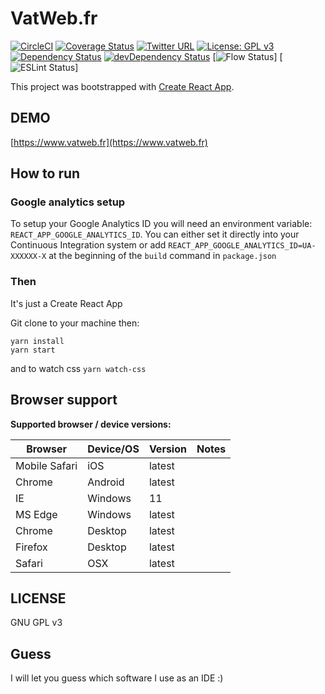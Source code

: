 # VatWeb.fr

[![CircleCI](https://circleci.com/gh/vincentaudebert/vatweb/tree/master.svg?style=shield)](https://circleci.com/gh/vincentaudebert/vatweb/tree/master)
[![Coverage Status](https://coveralls.io/repos/github/vincentaudebert/vatweb/badge.svg?branch=master)](https://coveralls.io/github/vincentaudebert/vatweb?branch=master)
[![Twitter URL](https://img.shields.io/badge/Twitter-vatweb-blue.svg)](https://twitter.com/vatweb)
[![License: GPL v3](https://img.shields.io/badge/License-GPL%20v3-blue.svg)](https://www.gnu.org/licenses/gpl-3.0)
[![Dependency Status](https://david-dm.org/vincentaudebert/vatweb.svg?theme=shields.io)](https://david-dm.org/vincentaudebert/vatweb)
[![devDependency Status](https://david-dm.org/vincentaudebert/vatweb/dev-status.svg?theme=shields.io)](https://david-dm.org/vincentaudebert/vatweb#info=devDependencies)
[![Flow Status](https://img.shields.io/badge/Flow-OK-brightgreen.svg)]
[![ESLint Status](https://img.shields.io/badge/ESLint-OK-brightgreen.svg)]

This project was bootstrapped with [Create React App](https://github.com/facebookincubator/create-react-app).

## DEMO

[https://www.vatweb.fr](https://www.vatweb.fr)

## How to run

### Google analytics setup

To setup your Google Analytics ID you will need an environment variable: `REACT_APP_GOOGLE_ANALYTICS_ID`.
You can either set it directly into your Continuous Integration system or add `REACT_APP_GOOGLE_ANALYTICS_ID=UA-XXXXXX-X` at the beginning of the `build` command in `package.json`

### Then

It's just a Create React App

Git clone to your machine then:

```
yarn install
yarn start
```

and to watch css `yarn watch-css`

## Browser support

**Supported browser / device versions:**

| Browser       | Device/OS | Version | Notes |
| ------------- | --------- | ------- | ----- |
| Mobile Safari | iOS       | latest  |       |
| Chrome        | Android   | latest  |       |
| IE            | Windows   | 11      |       |
| MS Edge       | Windows   | latest  |       |
| Chrome        | Desktop   | latest  |       |
| Firefox       | Desktop   | latest  |       |
| Safari        | OSX       | latest  |       |

## LICENSE

GNU GPL v3

## Guess

I will let you guess which software I use as an IDE :)
